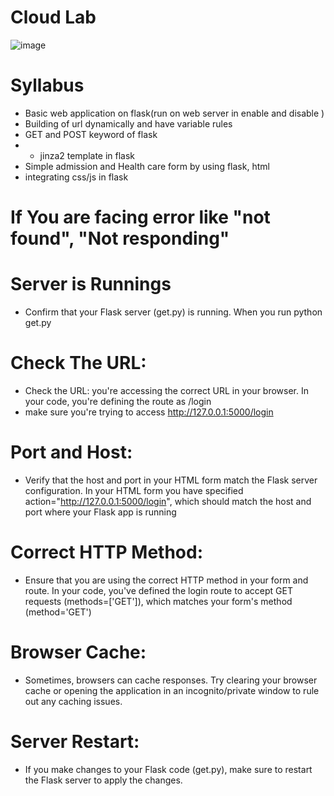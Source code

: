 # Cloud Lab

![image](https://github.com/baiju012/Cloud_1/assets/111991510/d845d04b-7252-4818-9484-9e29bfb3f369)

# Syllabus
* Basic web application on flask(run on web server in enable and disable )
* Building of url dynamically and have variable rules
* GET and POST keyword of flask
* * jinza2 template in flask
* Simple admission and Health care form by using flask, html
* integrating css/js in flask



# If You are facing error like "not found", "Not responding" 

# Server is Runnings
* Confirm that your Flask server (get.py) is running. When you run python get.py
# Check The URL:
* Check the URL:  you're accessing the correct URL in your browser. In your code, you're defining the route as /login
* make sure you're trying to access http://127.0.0.1:5000/login

 # Port and Host:
 * Verify that the host and port in your HTML form match the Flask server configuration. In your HTML form
you have specified action="http://127.0.0.1:5000/login", which should match the host and port where your Flask app is running

# Correct HTTP Method: 
* Ensure that you are using the correct HTTP method in your form and route. In your code, you've defined the login route to accept GET requests  (methods=['GET']), which matches your form's method (method='GET')

# Browser Cache:
* Sometimes, browsers can cache responses. Try clearing your browser cache or opening the application in an incognito/private window to rule out any caching issues.

# Server Restart:
  * If you make changes to your Flask code (get.py), make sure to restart the Flask server to apply the changes.

